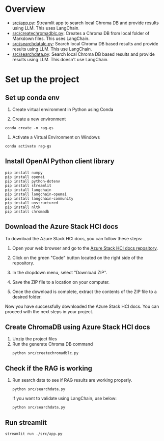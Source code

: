 # Overview
- [src/app.py](src/app.py): Streamlit app to search local Chroma DB and provide results using LLM. This uses LangChain.
- [src/createchromadblc.py](src/createchromadblc.py): Creates a Chroma DB from local folder of Markdown files. This uses LangChain.
- [src/searchdatalc.py](src/searchdatalc.py): Search local Chroma DB based results and provide results using LLM. This use LangChain.
- [src/searchdata.py](src/searchdata.py): Search local Chroma DB based results and provide results using LLM. This doesn't use LangChain.

# Set up the project

## Set up conda env
1. Create virtual environment in Python using Conda

1. Create a new environment
```shell
conda create -n rag-gs
```
1. Activate a Virtual Environment on Windows
```shell
conda activate rag-gs
```
## Install OpenAI Python client library
```shell
pip install numpy
pip install openai
pip install python-dotenv
pip install streamlit
pip install langchain
pip install langchain-openai
pip install langchain-community
pip install unstructured
pip install nltk
pip install chromadb
```

## Download the Azure Stack HCI docs
To download the Azure Stack HCI docs, you can follow these steps:

1. Open your web browser and go to the [Azure Stack HCI docs repository](https://github.com/MicrosoftDocs/azure-stack-docs/).

1. Click on the green "Code" button located on the right side of the repository.

1. In the dropdown menu, select "Download ZIP".

1. Save the ZIP file to a location on your computer.

1. Once the download is complete, extract the contents of the ZIP file to a desired folder.

Now you have successfully downloaded the Azure Stack HCI docs. You can proceed with the next steps in your project.

## Create ChromaDB using Azure Stack HCI docs
1. Unzip the project files
1. Run the generate Chroma DB command
    ```shell
    python src/createchromadblc.py
    ```

## Check if the RAG is working
1. Run search data to see if RAG results are working properly.
    ```shell
    python src/searchdata.py
    ```

    If you want to validate using LangChain, use below:
    ```shell
    python src/searchdata.py
    ```

## Run streamlit
```shell
streamlit run ./src/app.py
```